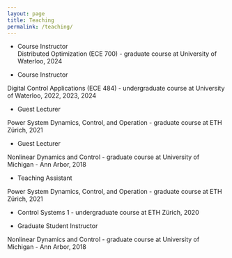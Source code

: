 ```yaml
---
layout: page
title: Teaching
permalink: /teaching/
---
```


- Course Instructor  
Distributed Optimization (ECE 700) - graduate course at University of
Waterloo, 2024

- Course Instructor

Digital Control Applications (ECE 484) -  undergraduate course at
University of Waterloo, 2022, 2023, 2024

- Guest Lecturer

Power System Dynamics, Control, and Operation - graduate course at
ETH Zürich, 2021

- Guest Lecturer

Nonlinear Dynamics and Control - graduate course at University of Michigan -
Ann Arbor, 2018

- Teaching Assistant

Power System Dynamics, Control, and Operation - graduate course at
ETH Zürich, 2021

- Control Systems 1 - undergraduate course at ETH Zürich, 2020

- Graduate Student Instructor

Nonlinear Dynamics and Control - graduate course at University of Michigan -
Ann Arbor, 2018
